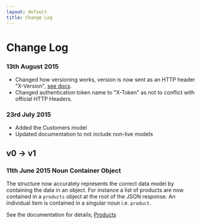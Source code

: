 ```yaml
---
layout: default
title: Change Log
---
```


# Change Log

<!--### X September 2015
* Implemented Apps and consequently updated authentication requirements
* Added documentation for creating Apps-->

### 13th August 2015
* Changed how versioning works, version is now sent as an HTTP header "X-Version", [see docs](/API-Documentation/get-started.html).
* Changed authentication token name to "X-Token" as not to conflict with official HTTP Headers.

### 23rd July 2015 
* Added the Customers model
* Updated documentation to not include non-live models

## v0 -> v1

### 11th June 2015 Noun Container Object
The structure now accurately represents the correct data model by containing the data in an object. For instance a list of products are now contained in a `products` object at the root of the JSON response. An individual item is contained in a singular noun i.e. `product`. 

See the documentation for details; [Products](/API-Documentation/resources/shop/products_and_categories/products.html)